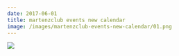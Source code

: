 ```yaml
---
date: 2017-06-01
title: martenzclub events new calendar
image: /images/martenzclub-events-new-calendar/01.png
---
```


![](/images/martenzclub-events-new-calendar/01.png)